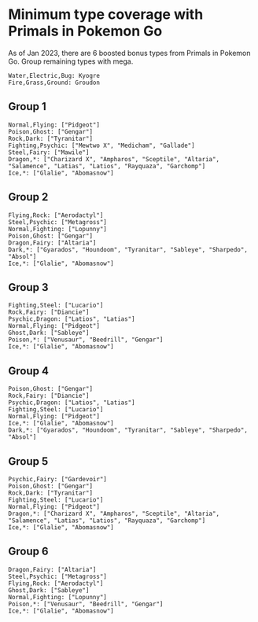 # Minimum type coverage with Primals in Pokemon Go
As of Jan 2023, there are 6 boosted bonus types from Primals in Pokemon Go. Group remaining types with mega.
```
Water,Electric,Bug: Kyogre
Fire,Grass,Ground: Groudon
```
## Group 1
```
Normal,Flying: ["Pidgeot"]
Poison,Ghost: ["Gengar"]
Rock,Dark: ["Tyranitar"]
Fighting,Psychic: ["Mewtwo X", "Medicham", "Gallade"]
Steel,Fairy: ["Mawile"]
Dragon,*: ["Charizard X", "Ampharos", "Sceptile", "Altaria", "Salamence", "Latias", "Latios", "Rayquaza", "Garchomp"]
Ice,*: ["Glalie", "Abomasnow"]
```
## Group 2
```
Flying,Rock: ["Aerodactyl"]
Steel,Psychic: ["Metagross"]
Normal,Fighting: ["Lopunny"]
Poison,Ghost: ["Gengar"]
Dragon,Fairy: ["Altaria"]
Dark,*: ["Gyarados", "Houndoom", "Tyranitar", "Sableye", "Sharpedo", "Absol"]
Ice,*: ["Glalie", "Abomasnow"]
```
## Group 3
```
Fighting,Steel: ["Lucario"]
Rock,Fairy: ["Diancie"]
Psychic,Dragon: ["Latios", "Latias"]
Normal,Flying: ["Pidgeot"]
Ghost,Dark: ["Sableye"]
Poison,*: ["Venusaur", "Beedrill", "Gengar"]
Ice,*: ["Glalie", "Abomasnow"]
```
## Group 4
```
Poison,Ghost: ["Gengar"]
Rock,Fairy: ["Diancie"]
Psychic,Dragon: ["Latios", "Latias"]
Fighting,Steel: ["Lucario"]
Normal,Flying: ["Pidgeot"]
Ice,*: ["Glalie", "Abomasnow"]
Dark,*: ["Gyarados", "Houndoom", "Tyranitar", "Sableye", "Sharpedo", "Absol"]
```
## Group 5
```
Psychic,Fairy: ["Gardevoir"]
Poison,Ghost: ["Gengar"]
Rock,Dark: ["Tyranitar"]
Fighting,Steel: ["Lucario"]
Normal,Flying: ["Pidgeot"]
Dragon,*: ["Charizard X", "Ampharos", "Sceptile", "Altaria", "Salamence", "Latias", "Latios", "Rayquaza", "Garchomp"]
Ice,*: ["Glalie", "Abomasnow"]
```
## Group 6
```
Dragon,Fairy: ["Altaria"]
Steel,Psychic: ["Metagross"]
Flying,Rock: ["Aerodactyl"]
Ghost,Dark: ["Sableye"]
Normal,Fighting: ["Lopunny"]
Poison,*: ["Venusaur", "Beedrill", "Gengar"]
Ice,*: ["Glalie", "Abomasnow"]
```
